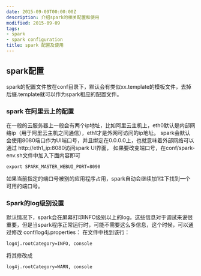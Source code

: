 ```yaml
---
date: 2015-09-09T00:00:00Z
description: 介绍spark的相关配置和使用
modified: 2015-09-09
tags:
- spark
- spark configuration
title: spark 配置及使用
---
```


## spark配置 ##
spark的配置文件放在conf目录下，默认会有类似xx.template的模板文件，去掉后缀.template就可以作为spark相应的配置文件。

### spark 在阿里云上的配置 ##
在一般的云服务器上一般会有两个ip地址，比如阿里云主机上，eth0默认是内部网络ip（用于阿里云主机之间通信），eth1才是外网可访问的ip地址。
spark会默认会使用8080端口作为UI端口号，并且绑定在0.0.0.0上，也就意味着外部网络可以通过 http://eth1_ip:8080访问spark UI界面，
如果要改变端口号，在conf/spark-env.sh文件中加入下面内容即可

```shell
export SPARK_MASTER_WEBUI_PORT=8090
```

如果当前指定的端口号被别的应用程序占用，spark自动会继续加1往下找到一个可用的端口号。

### Spark的log级别设置 ###
默认情况下，spark会在屏幕打印INFO级别以上的log，这些信息对于调试来说很重要，但是当spark程序正常运行时，可能不需要这么多信息，这个时候，可以通过修改
conf/log4j.properties：
在文件中找到该行：

```shell
log4j.rootCategory=INFO, console
```

将其修改成

```shell
log4j.rootCategory=WARN, console
```


